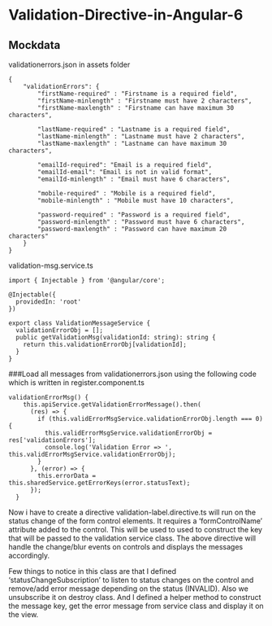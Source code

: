 # Validation-Directive-in-Angular-6

## Mockdata
validationerrors.json in assets folder

```
{
    "validationErrors": {
        "firstName-required" : "Firstname is a required field",
        "firstName-minlength" : "Firstname must have 2 characters",
        "firstName-maxlength" : "Firstname can have maximum 30 characters",

        "lastName-required" : "Lastname is a required field",
        "lastName-minlength" : "Lastname must have 2 characters",
        "lastName-maxlength" : "Lastname can have maximum 30 characters",

        "emailId-required": "Email is a required field",
        "emailId-email": "Email is not in valid format",
        "emailId-minlength" : "Email must have 6 characters",

        "mobile-required" : "Mobile is a required field",
        "mobile-minlength" : "Mobile must have 10 characters",

        "password-required" : "Password is a required field",
        "password-minlength" : "Password must have 6 characters",
        "password-maxlength" : "Password can have maximum 20 characters"
    }
}
```

validation-msg.service.ts

```
import { Injectable } from '@angular/core';

@Injectable({
  providedIn: 'root'
})

export class ValidationMessageService {
  validationErrorObj = [];
  public getValidationMsg(validationId: string): string {
    return this.validationErrorObj[validationId];
  }
}
```

###Load all messages from validationerrors.json using the following code which is written in register.component.ts

```
validationErrorMsg() {
    this.apiService.getValidationErrorMessage().then(
      (res) => {
        if (this.validErrorMsgService.validationErrorObj.length === 0) {
          this.validErrorMsgService.validationErrorObj = res['validationErrors'];
          console.log('Validation Error => ', this.validErrorMsgService.validationErrorObj);
        }
      }, (error) => {
        this.errorData = this.sharedService.getErrorKeys(error.statusText);
      });
  }
  ```
  
Now i have to create a directive validation-label.directive.ts will run on the status change of the form control elements. It requires a ‘formControlName’ attribute added to the control. This will be used to used to construct the key that will be passed to the validation service class. The above directive will handle the change/blur events on controls and displays the messages accordingly.

Few things to notice in this class are that I defined ‘statusChangeSubscription’ to listen to status changes on the control and remove/add error message depending on the status (INVALID). Also we unsubscribe it on destroy class. And I defined a helper method to construct the message key, get the error message from service class and display it on the view.
